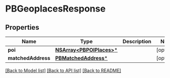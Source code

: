 # PBGeoplacesResponse

## Properties
Name | Type | Description | Notes
------------ | ------------- | ------------- | -------------
**poi** | [**NSArray&lt;PBPOIPlaces&gt;***](PBPOIPlaces.md) |  | [optional] 
**matchedAddress** | [**PBMatchedAddress***](PBMatchedAddress.md) |  | [optional] 

[[Back to Model list]](../README.md#documentation-for-models) [[Back to API list]](../README.md#documentation-for-api-endpoints) [[Back to README]](../README.md)


